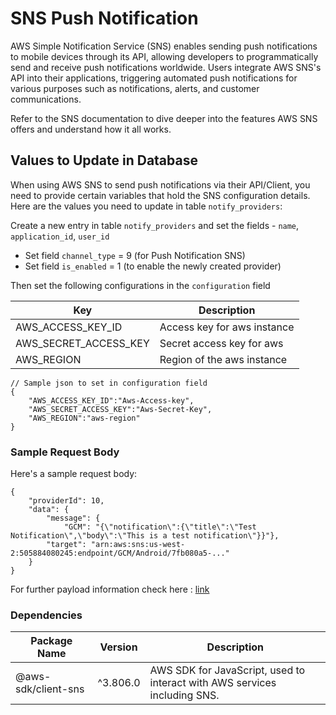 # SNS Push Notification

AWS Simple Notification Service (SNS) enables sending push notifications to mobile devices through its API, allowing developers to programmatically send and receive push notifications worldwide. Users integrate AWS SNS's API into their applications, triggering automated push notifications for various purposes such as notifications, alerts, and customer communications.

Refer to the SNS documentation to dive deeper into the features AWS SNS offers and understand how it all works.

## Values to Update in Database

When using AWS SNS to send push notifications via their API/Client, you need to provide certain variables that hold the SNS configuration details. Here are the values you need to update in table `notify_providers`:

Create a new entry in table `notify_providers` and set the fields - `name`, `application_id`, `user_id`

- Set field `channel_type` = 9 (for Push Notification SNS)
- Set field `is_enabled` = 1 (to enable the newly created provider)

Then set the following configurations in the `configuration` field

| Key                   | Description                 |
| --------------------- | --------------------------- |
| AWS_ACCESS_KEY_ID     | Access key for aws instance |
| AWS_SECRET_ACCESS_KEY | Secret access key for aws   |
| AWS_REGION            | Region of the aws instance  |

```jsonc
// Sample json to set in configuration field
{
    "AWS_ACCESS_KEY_ID":"Aws-Access-key",
    "AWS_SECRET_ACCESS_KEY":"Aws-Secret-Key",
    "AWS_REGION":"aws-region"
}
```

### Sample Request Body

Here's a sample request body:

```jsonc
{
    "providerId": 10,
    "data": {
        "message": {
            "GCM": "{\"notification\":{\"title\":\"Test Notification\",\"body\":\"This is a test notification\"}}"},
        "target": "arn:aws:sns:us-west-2:505884080245:endpoint/GCM/Android/7fb080a5-..."
    }
}
```
For further payload information check here : [link](https://docs.aws.amazon.com/sns/latest/dg/sns-send-custom-platform-specific-payloads-mobile-devices.html)

### Dependencies

| Package Name        | Version  | Description                                                               |
| ------------------- | -------- | ------------------------------------------------------------------------- |
| @aws-sdk/client-sns | ^3.806.0 | AWS SDK for JavaScript, used to interact with AWS services including SNS. |
